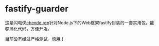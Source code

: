 # fastify-guarder

这是闪电侠[chende.ren](http://www.chende.ren)针对Node.js下的Web框架fastify封装的一套实用包，能够简化代码，方便开发。

目前没有经过严格测试，慎用！